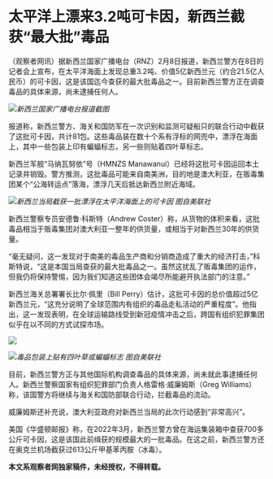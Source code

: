 # 太平洋上漂来3.2吨可卡因，新西兰截获“最大批”毒品

（观察者网讯）据新西兰国家广播电台（RNZ）2月8日报道，新西兰警方在8日的记者会上宣布，在太平洋海面上发现总重3.2吨、价值5亿新西兰元（约合21.5亿人民币）的可卡因，这是该国迄今查获的最大批毒品之一。目前新西兰警方正在调查毒品的具体来源，尚未逮捕任何人。

![](https://inews.gtimg.com/newsapp_bt/0/15652130856/1000)_新西兰国家广播电台报道截图_

报道称，新西兰警方、海关和国防军在一次识别和监测可疑船只的联合行动中截获了这批可卡因，共计81包。这些毒品装在数十个系有浮标的网兜中，漂浮在海面上，其中一些包装上印有蝙蝠标志，另一些则贴着四叶草标志。

新西兰军舰“马纳瓦努依”号（HMNZS
Manawanui）已经将这批可卡因运回本土记录并销毁。警方推测，这批毒品可能来自南美洲，目的地是澳大利亚，在贩毒集团某个“公海转运点”落海，漂浮几天后抵达新西兰附近海域。

![](https://inews.gtimg.com/newsapp_bt/0/15652130859/1000)_新西兰当局截获一批漂浮在太平洋海面上的可卡因
图自美联社_

新西兰警察专员安德鲁·科斯特（Andrew
Coster）称，从货物的体积来看，这批毒品相当于贩毒集团对澳大利亚一整年的供货量，或相当于对新西兰30年的供货量。

“毫无疑问，这一发现对于南美的毒品生产商和分销商造成了重大的经济打击，”科斯特说，“这是本国当局查获的最大批毒品之一。虽然这扰乱了贩毒集团的运作，但我仍将保持警惕，因为我们知道这些团体会竭尽所能避开执法部门的注意。”

新西兰海关总署署长比尔·佩里（Bill
Perry）估计，这批可卡因的总价值超过5亿新西兰元，“这充分说明了全球范围内有组织的毒品走私活动的严重程度”。他指出，这一发现表明，在全球运输路线受到新冠疫情冲击之后，跨国有组织犯罪集团似乎在以不同的方式试探市场。

![](https://inews.gtimg.com/newsapp_bt/0/15652130870/1000)

![](https://inews.gtimg.com/newsapp_bt/0/15652130873/1000)_毒品包装上贴有四叶草或蝙蝠标志
图自美联社_

目前，新西兰警方正与其他国际机构调查毒品的具体来源，尚未就此事逮捕任何人。新西兰警察国家有组织犯罪部门负责人格雷格·威廉姆斯（Greg
Williams）称，该国警方将继续与海关和国防部联合行动，拦截毒品的流动。

威廉姆斯还补充说，澳大利亚政府对新西兰当局的此次行动感到“非常高兴”。

美国《华盛顿邮报》称，在2022年3月，新西兰警方曾在海运集装箱中查获700多公斤可卡因，这是该国此前缉获的规模最大的一批毒品。在这之前，新西兰警方还在奥克兰机场截获过613公斤甲基苯丙胺（冰毒）。

**本文系观察者网独家稿件，未经授权，不得转载。**


